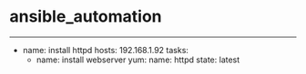 # ansible_automation
---
- name: install httpd
  hosts: 192.168.1.92
  tasks:
    - name: install webserver
      yum:
        name: httpd
        state: latest

